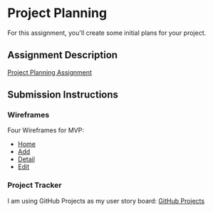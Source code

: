 # Project Planning
For this assignment, you'll create some initial plans for your project.

## Assignment Description
[Project Planning Assignment](https://education.launchcode.org/liftoff/assignments/planning/)

## Submission Instructions

### Wireframes
Four Wireframes for MVP:
- [Home](.P3-Project_Planning/landing-page.JPG)  
- [Add](liftoff-assignments/P3-Project_Planning/event-add.jpg)
- [Detail](./event-detail.JPG)
- [Edit](./event-edit.JPG)



### Project Tracker
I am using GitHub Projects as my user story board:
[GitHub Projects](https://github.com/Jenellebas/off-site-sales/projects/1)
